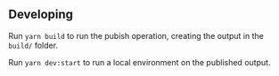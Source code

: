 ## Developing

Run `yarn build` to run the pubish operation, creating the output in the `build/` folder.

Run `yarn dev:start` to run a local environment on the published output.